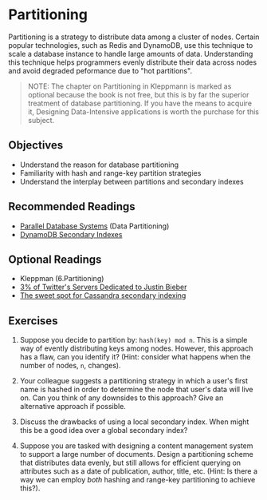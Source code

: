 # Partitioning

Partitioning is a strategy to distribute data among a cluster of nodes. Certain
popular technologies, such as Redis and DynamoDB, use this technique to scale a
database instance to handle large amounts of data. Understanding this technique
helps programmers evenly distribute their data across nodes and avoid degraded
peformance due to "hot partitions".

> NOTE: The chapter on Partitioning in Kleppmann is marked as optional because
> the book is not free, but this is by far the superior treatment of database
> partitioning. If you have the means to acquire it, Designing Data-Intensive
> applications is worth the purchase for this subject.

## Objectives

- Understand the reason for database partitioning
- Familiarity with hash and range-key partition strategies
- Understand the interplay between partitions and secondary indexes

## Recommended Readings

- [Parallel Database Systems](https://15799.courses.cs.cmu.edu/fall2013/static/papers/dewittgray92.pdf) (Data Partitioning)
- [DynamoDB Secondary Indexes](https://docs.aws.amazon.com/amazondynamodb/latest/developerguide/SecondaryIndexes.html)

## Optional Readings

- Kleppman (6.Partitioning)
- [3% of Twitter's Servers Dedicated to Justin Bieber](https://mashable.com/archive/justin-bieber-twitter)
- [The sweet spot for Cassandra secondary indexing](https://www.wentnet.com/blog/?p=77)

## Exercises

1. Suppose you decide to partition by: `hash(key) mod n`. This is a simple way
   of evently distributing keys among nodes. However, this approach has a flaw,
   can you identify it? (Hint: consider what happens when the number of nodes,
   `n`, changes).

2. Your colleague suggests a partitioning strategy in which a user's first name
   is hashed in order to determine the node that user's data will live on. Can
   you think of any downsides to this approach? Give an alternative approach if
   possible.

3. Discuss the drawbacks of using a local secondary index. When might this be a
   good idea over a global secondary index?

4. Suppose you are tasked with designing a content management system to support
   a large number of documents. Design a partitioning scheme that distributes
   data evenly, but still allows for efficient querying on attributes such as a
   date of publication, author, title, etc. (Hint: Is there a way we can employ
   _both_ hashing and range-key partitioning to achieve this?).

